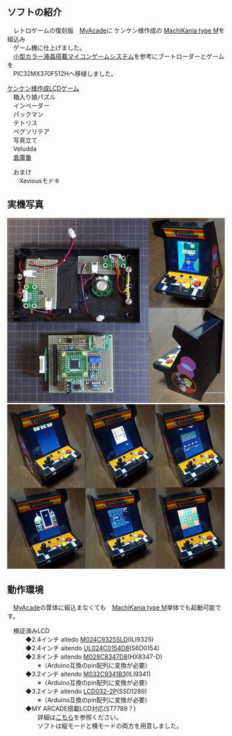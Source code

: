 ## ソフトの紹介  
　レトロゲームの復刻版　[MyAcade](https://www.myarcadegaming.com/)に  ケンケン様作成の [MachiKania type M](http://www.ze.em-net.ne.jp/~kenken/machikania/typem.html)を組込み  
 　ゲーム機に仕上げました。  
　[小型カラー液晶搭載マイコンゲームシステム](http://www.ze.em-net.ne.jp/~kenken/lcdgame/index.html)を参考にブートローダーとゲームを  
　PIC32MX370F512Hへ移植しました。  

[ケンケン様作成LCDゲーム](http://www.ze.em-net.ne.jp/~kenken/lcdgame/index.html)  
　箱入り娘パズル  
　インベーダー  
　パックマン  
　テトリス  
　ペグソリテア  
　写真立て  
　Veludda  
　[倉庫番](http://braincell.synapse-blog.jp/cell/)  

　おまけ  
　　Xeviousモドキ  
 
## 実機写真   
![](My1.jpg)  
![](My2.jpg)  

## 動作環境  
　[MyAcade](https://www.myarcadegaming.com/)の筐体に組込まなくても　[MachiKania type M](http://www.ze.em-net.ne.jp/~kenken/machikania/typem.html)単体でも起動可能です。  
 
　検証済みLCD  
　　　◆2.4インチ aitedo [M024C9325SLD](https://www.aitendo.com/product/15381 )(ILI9325)  
　　　◆2.4インチ aitendo [UL024C0154D8](https://www.aitendo.com/product/16104)(S6D0154)  
　　　◆2.8インチ aitendo [M028C8347D8](https://www.aitendo.com/product/10942)(HX8347-D)  
　　　　　※（Arduino互換のpin配列に変換が必要）  
　　　◆3.2インチ aitendo [M032C9341B3](https://www.aitendo.com/product/11138)(ILI9341)  
　　　　　※（Arduino互換のpin配列に変換が必要）  
　　　◆3.2インチ aitendo [LCD032-2P](https://www.aitendo.com/product/13748)(SSD1289)  
　　　　　※（Arduino互換のpin配列に変換が必要）  
　　　◆MY ARCADE搭載LCD対応(ST7789？)  
　　　　　詳細は[こちら](https://github.com/dozan5/MachiKania_M_Xevious_lcd)を参照ください。  
　　　　　ソフトは縦モードと横モードの両方を用意しました。  
